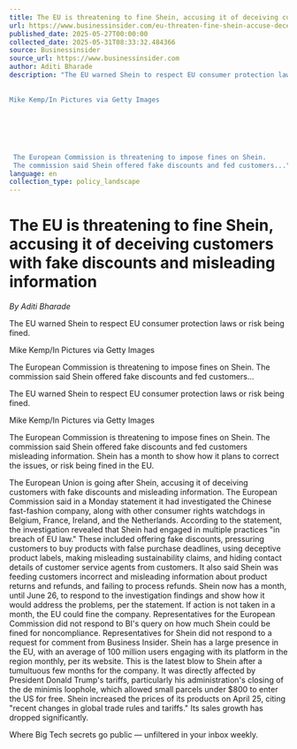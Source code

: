 ```yaml
---
title: The EU is threatening to fine Shein, accusing it of deceiving customers with fake discounts and misleading information
url: https://www.businessinsider.com/eu-threaten-fine-shein-accuse-deceiving-customers-fake-discounts-2025-5
published_date: 2025-05-27T00:00:00
collected_date: 2025-05-31T08:33:32.484366
source: Businessinsider
source_url: https://www.businessinsider.com
author: Aditi Bharade
description: "The EU warned Shein to respect EU consumer protection laws or risk being fined. 
 
 
Mike Kemp/In Pictures via Getty Images
 
 
 
 
 
 
 The European Commission is threatening to impose fines on Shein. 
 The commission said Shein offered fake discounts and fed customers..."
language: en
collection_type: policy_landscape
---
```


# The EU is threatening to fine Shein, accusing it of deceiving customers with fake discounts and misleading information

*By Aditi Bharade*

The EU warned Shein to respect EU consumer protection laws or risk being fined. 
 
 
Mike Kemp/In Pictures via Getty Images
 
 
 
 
 
 
 The European Commission is threatening to impose fines on Shein. 
 The commission said Shein offered fake discounts and fed customers...

The EU warned Shein to respect EU consumer protection laws or risk being fined.

Mike Kemp/In Pictures via Getty Images

The European Commission is threatening to impose fines on Shein. 
 The commission said Shein offered fake discounts and fed customers misleading information. 
 Shein has a month to show how it plans to correct the issues, or risk being fined in the EU.

The European Union is going after Shein, accusing it of deceiving customers with fake discounts and misleading information. The European Commission said in a Monday statement it had investigated the Chinese fast-fashion company, along with other consumer rights watchdogs in Belgium, France, Ireland, and the Netherlands. According to the statement, the investigation revealed that Shein had engaged in multiple practices "in breach of EU law." These included offering fake discounts, pressuring customers to buy products with false purchase deadlines, using deceptive product labels, making misleading sustainability claims, and hiding contact details of customer service agents from customers. It also said Shein was feeding customers incorrect and misleading information about product returns and refunds, and failing to process refunds. Shein now has a month, until June 26, to respond to the investigation findings and show how it would address the problems, per the statement. If action is not taken in a month, the EU could fine the company. Representatives for the European Commission did not respond to BI's query on how much Shein could be fined for noncompliance. Representatives for Shein did not respond to a request for comment from Business Insider. Shein has a large presence in the EU, with an average of 100 million users engaging with its platform in the region monthly, per its website. This is the latest blow to Shein after a tumultuous few months for the company. It was directly affected by President Donald Trump's tariffs, particularly his administration's closing of the de minimis loophole, which allowed small parcels under $800 to enter the US for free. Shein increased the prices of its products on April 25, citing "recent changes in global trade rules and tariffs." Its sales growth has dropped significantly.

Where Big Tech secrets go public — unfiltered in your inbox weekly.
